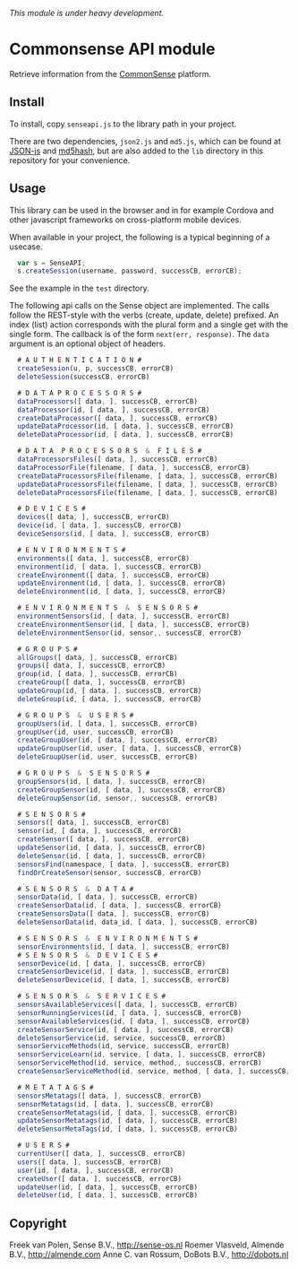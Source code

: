 
*This module is under heavy development.*

# Commonsense API module

Retrieve information from the [CommonSense](http://www.sense-os.nl/commonsense) platform.

## Install

To install, copy `senseapi.js` to the library path in your project.

There are two dependencies, `json2.js` and `md5.js`, which can be found at [JSON-js](https://github.com/douglascrockford/JSON-js) and [md5hash](http://crypto-js.googlecode.com/svn/tags/3.0.2/build/rollups/md5.js), but are also added to the `lib` directory in this repository for your convenience.

## Usage

This library can be used in the browser and in for example Cordova and other javascript frameworks on cross-platform mobile devices.

When available in your project, the following is a typical beginning of a usecase.

````javascript
  var s = SenseAPI;
  s.createSession(username, password, successCB, errorCB);

````
See the example in the `test` directory.

The following api calls on the Sense object are implemented.
The calls follow the REST-style with the verbs (create, update, delete) prefixed.
An index (list) action corresponds with the plural form and a single get with the single form.
The callback is of the form `next(err, response)`.
The `data` argument is an optional object of headers.

```javascript
  # A U T H E N T I C A T I O N #
  createSession(u, p, successCB, errorCB)
  deleteSession(successCB, errorCB) 

  # D A T A P R O C E S S O R S #
  dataProcessors([ data, ], successCB, errorCB) 
  dataProcessor(id, [ data, ], successCB, errorCB)
  createDataProcessor([ data, ], successCB, errorCB)
  updateDataProcessor(id, [ data, ], successCB, errorCB)
  deleteDataProcessor(id, [ data, ], successCB, errorCB)

  # D A T A  P R O C E S S O R S  &  F I L E S #
  dataProcessorsFiles([ data, ], successCB, errorCB)
  dataProcessorFile(filename, [ data, ], successCB, errorCB)
  createDataProcessorsFile(filename, [ data, ], successCB, errorCB)
  updateDataProcessorsFile(filename, [ data, ], successCB, errorCB)
  deleteDataProcessorsFile(filename, [ data, ], successCB, errorCB)

  # D E V I C E S #
  devices([ data, ], successCB, errorCB)
  device(id, [ data, ], successCB, errorCB)
  deviceSensors(id, [ data, ], successCB, errorCB)

  # E N V I R O N M E N T S #
  environments([ data, ], successCB, errorCB)
  environment(id, [ data, ], successCB, errorCB)
  createEnvironment([ data, ], successCB, errorCB)
  updateEnvironment(id, [ data, ], successCB, errorCB)
  deleteEnvironment(id, [ data, ], successCB, errorCB)

  # E N V I R O N M E N T S  &  S E N S O R S #
  environmentSensors(id, [ data, ], successCB, errorCB)
  createEnvironmentSensor(id, [ data, ], successCB, errorCB)
  deleteEnvironmentSensor(id, sensor,, successCB, errorCB)

  # G R O U P S #
  allGroups([ data, ], successCB, errorCB)
  groups([ data, ], successCB, errorCB)
  group(id, [ data, ], successCB, errorCB)
  createGroup([ data, ], successCB, errorCB)
  updateGroup(id, [ data, ], successCB, errorCB)
  deleteGroup(id, [ data, ], successCB, errorCB)

  # G R O U P S  &  U S E R S #
  groupUsers(id, [ data, ], successCB, errorCB)
  groupUser(id, user, successCB, errorCB)
  createGroupUser(id, [ data, ], successCB, errorCB)
  updateGroupUser(id, user, [ data, ], successCB, errorCB)
  deleteGroupUser(id, user, successCB, errorCB)

  # G R O U P S  &  S E N S O R S #
  groupSensors(id, [ data, ], successCB, errorCB)
  createGroupSensor(id, [ data, ], successCB, errorCB)
  deleteGroupSensor(id, sensor,, successCB, errorCB)

  # S E N S O R S #
  sensors([ data, ], successCB, errorCB)
  sensor(id, [ data, ], successCB, errorCB)
  createSensor([ data, ], successCB, errorCB)
  updateSensor(id, [ data, ], successCB, errorCB)
  deleteSensor(id, [ data, ], successCB, errorCB)
  sensorsFind(namespace, [ data, ], successCB, errorCB)
  findOrCreateSensor(sensor, successCB, errorCB)

  # S E N S O R S  &  D A T A #
  sensorData(id, [ data, ], successCB, errorCB)
  createSensorData(id, [ data, ], successCB, errorCB)
  createSensorsData([ data, ], successCB, errorCB)
  deleteSensorData(id, data_id, [ data, ], successCB, errorCB)

  # S E N S O R S  &  E N V I R O N M E N T S #
  sensorEnvironments(id, [ data, ], successCB, errorCB)
  # S E N S O R S  &  D E V I C E S #
  sensorDevice(id, [ data, ], successCB, errorCB)
  createSensorDevice(id, [ data, ], successCB, errorCB)
  deleteSensorDevice(id, [ data, ], successCB, errorCB)

  # S E N S O R S  &  S E R V I C E S #
  sensorsAvailableServices([ data, ], successCB, errorCB)
  sensorRunningServices(id, [ data, ], successCB, errorCB)
  sensorAvailableServices(id, [ data, ], successCB, errorCB)
  createSensorService(id, [ data, ], successCB, errorCB)
  deleteSensorService(id, service, successCB, errorCB)
  sensorServiceMethods(id, service, successCB, errorCB)
  sensorServiceLearn(id, service, [ data, ], successCB, errorCB)
  sensorServiceMethod(id, service, method,, successCB, errorCB)
  createSensorServiceMethod(id, service, method, [ data, ], successCB, errorCB)

  # M E T A T A G S #
  sensorsMetatags([ data, ], successCB, errorCB)
  sensorMetatags(id, [ data, ], successCB, errorCB)
  createSensorMetatags(id, [ data, ], successCB, errorCB)
  updateSensorMetatags(id, [ data, ], successCB, errorCB)
  deleteSensorMetaTags(id, [ data, ], successCB, errorCB)

  # U S E R S #
  currentUser([ data, ], successCB, errorCB)
  users([ data, ], successCB, errorCB)
  user(id, [ data, ], successCB, errorCB)
  createUser([ data, ], successCB, errorCB)
  updateUser(id, [ data, ], successCB, errorCB)
  deleteUser(id, [ data, ], successCB, errorCB)
```

## Copyright

Freek van Polen, Sense B.V., http://sense-os.nl
Roemer Vlasveld, Almende B.V., http://almende.com
Anne C. van Rossum, DoBots B.V., http://dobots.nl
